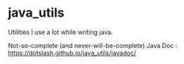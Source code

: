 # java_utils
Utilities I use a lot while writing java.

Not-so-complete (and never-will-be-complete) Java Doc : https://dotslash.github.io/java_utils/javadoc/ 
